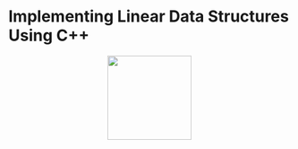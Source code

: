 <h1>  Implementing Linear Data Structures Using C++ </h1>
<p align="center">

  <img width=150 src="https://upload.wikimedia.org/wikipedia/commons/1/18/ISO_C%2B%2B_Logo.svg" >
</p>

